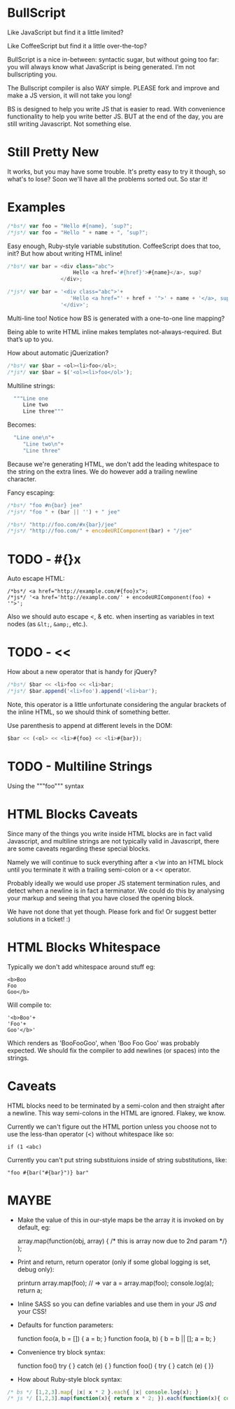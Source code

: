 BullScript
==========
Like JavaScript but find it a little limited?

Like CoffeeScript but find it a little over-the-top?

BullScript is a nice in-between: syntactic sugar, but without going too far:
you will always know what JavaScript is being generated. I’m not
bullscripting you.

The Bullscript compiler is also WAY simple. PLEASE fork and improve and make a JS version, it will not take you long!

BS is designed to help you write JS that is easier to read. With convenience
functionality to help you write better JS. BUT at the end of the day, you are
still writing Javascript. Not something else.

Still Pretty New
================
It works, but you may have some trouble. It's pretty easy to try it though,
so what's to lose? Soon we'll have all the problems sorted out. So star it!

Examples
========

```js
/*bs*/ var foo = "Hello #{name}, ‘sup?";
/*js*/ var foo = "Hello " + name + ", ‘sup?";
```

Easy enough, Ruby-style variable substitution. CoffeeScript does that too,
init? But how about writing HTML inline!

```js
/*bs*/ var bar = <div class="abc">
                     Hello <a href='#{href}'>#{name}</a>, sup?
                 </div>;

/*js*/ var bar = '<div class="abc">'+
                    'Hello <a href="' + href + '">' + name + '</a>, sup?'+
                 '</div>';
```

Multi-line too! Notice how BS is generated with a one-to-one line mapping?

Being able to write HTML inline makes templates not-always-required. But
that’s up to you.

How about automatic jQuerization?

```js
/*bs*/ var $bar = <ol><li>foo</ol>;
/*js*/ var $bar = $('<ol><li>foo</ol>');
```

Multiline strings:

```js
  """Line one
     Line two
     Line three"""
```

Becomes:

```js
  "Line one\n"+
     "Line two\n"+
     "Line three"
```

Because we're generating HTML, we don't add the leading whitespace to the
string on the extra lines. We do however add a trailing newline character.

Fancy escaping:

```js
/*bs*/ "foo #n{bar} jee"
/*js*/ "foo " + (bar || '') + " jee"
```

```js
/*bs*/ "http://foo.com/#x{bar}/jee"
/*js*/ "http://foo.com/" + encodeURIComponent(bar) + "/jee"
```


TODO - #{}x
===========
Auto escape HTML:

    /*bs*/ <a href="http://example.com/#{foo}x">;
    /*js*/ '<a href='http://example.com/' + encodeURIComponent(foo) + '">';

Also we should auto escape <, & etc. when inserting as variables in text nodes
(as `&lt;`, `&amp;`, etc.).

TODO - <<
=========
How about a new operator that is handy for jQuery?

```js
/*bs*/ $bar << <li>foo << <li>bar;
/*js*/ $bar.append('<li>foo').append('<li>bar');
```

Note, this operator is a little unfortunate considering the angular brackets
of the inline HTML, so we should think of something better.

Use parenthesis to append at different levels in the DOM:

```js
$bar << (<ol> << <li>#{foo} << <li>#{bar});
```

TODO - Multiline Strings
========================
Using the """foo""" syntax


HTML Blocks Caveats
===================
Since many of the things you write inside HTML blocks are in fact valid
Javascript, and multiline strings are not typically valid in Javascript,
there are some caveats regarding these special blocks.

Namely we will continue to suck everything after a <\w into an HTML block
until you terminate it with a trailing semi-colon or a << operator.

Probably ideally we would use proper JS statement termination rules, and
detect when a newline is in fact a terminator. We could do this by analysing
your markup and seeing that you have closed the opening block.

We have not done that yet though. Please fork and fix! Or suggest better
solutions in a ticket! :)


HTML Blocks Whitespace
======================
Typically we don't add whitespace around stuff eg:

    <b>Boo
    Foo
    Goo</b>

Will compile to:

    '<b>Boo'+
    'Foo'+
    Goo'</b>'

Which renders as 'BooFooGoo', when 'Boo Foo Goo' was probably expected. We
should fix the compiler to add newlines (or spaces) into the strings.


Caveats
=======
HTML blocks need to be terminated by a semi-colon and then straight after a
newline. This way semi-colons in the HTML are ignored. Flakey, we know.

Currently we can't figure out the HTML portion unless you choose not to use
the less-than operator (<) without whitespace like so:

    if (1 <abc)

Currently you can't put string substituions inside of string substitutions,
like:

    "foo #{bar("#{bar}")} bar"


MAYBE
=====
* Make the value of this in our-style maps be the array it is invoked on by
default, eg:

    array.map(function(obj, array) { /* this is array now due to 2nd param */} );

* Print and return, return operator (only if some global logging is set, debug only):

    printurn array.map(foo); // => var a = array.map(foo); console.log(a); return a;

* Inline SASS so you can define variables and use them in your JS *and* your CSS!
* Defaults for function parameters:

    function foo(a, b = []) {
        a = b;
    }
    function foo(a, b) { b = b || [];
        a = b;
    }

* Convenience try block syntax:

    function foo() try {
    } catch (e) {
    }
    function foo() { try {
    } catch (e) {
    }}

* How about Ruby-style block syntax:

```js
/* bs */ [1,2,3].map{ |x| x * 2 }.each{ |x| console.log(x); }
/* js */ [1,2,3].map(function(x){ return x * 2; }).each(function(x){ console.log(x); })
```
